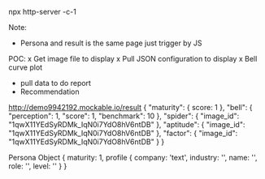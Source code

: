 
npx http-server -c-1

Note:
- Persona and result is the same page just trigger by JS

POC:
x Get image file to display
x Pull JSON configuration to display
x Bell curve plot
- pull data to do report
- Recommendation

http://demo9942192.mockable.io/result
{
    "maturity": {
        score: 1
    },
    "bell": {
        "perception": 1,
        "score": 1,
        "benchmark": 10
    },
    "spider": {
        "image_id": "1qwX11YEdSyRDMk_IqN0i7YdO8hV6ntDB"
    },
    "aptitude": {
        "image_id": "1qwX11YEdSyRDMk_IqN0i7YdO8hV6ntDB"
    },
    "factor": {
        "image_id": "1qwX11YEdSyRDMk_IqN0i7YdO8hV6ntDB"
    }
}


Persona Object
{
    maturity: 1,
    profile {
        company: 'text',
        industry: '',
        name: '',
        role: '',
        level: ''
    }
}